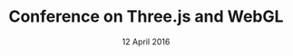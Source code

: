 ---
title: Conference on Three.js and WebGL
description: I gave a lecture about Three.js basics and the simplicity of integrating custom GLSL shaders to enrich the web experience during an event organized by the <a href="http://github.com/webisart" target="_blank" rel="noopener noreferrer">WebIsArt User Group</a>.
date: 12 April 2016
category: conference
layout: page
published: true
---